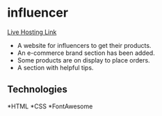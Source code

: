 # influencer
 [Live Hosting Link](https://influencergearzisan.netlify.app/)

* A website for influencers to get their products.
* An e-commerce brand section has been added.
* Some products are on display to place orders.
* A section with helpful tips.


## Technologies
*HTML
*CSS
*FontAwesome
